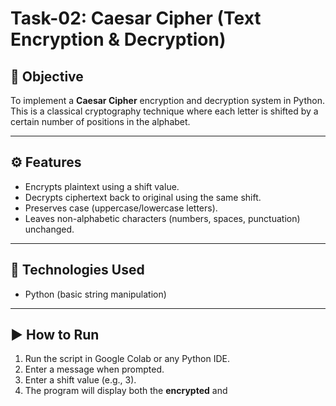 # Task-02: Caesar Cipher (Text Encryption & Decryption)

## 📌 Objective
To implement a **Caesar Cipher** encryption and decryption system in Python. This is a classical cryptography technique where each letter is shifted by a certain number of positions in the alphabet.

---

## ⚙️ Features
- Encrypts plaintext using a shift value.
- Decrypts ciphertext back to original using the same shift.
- Preserves case (uppercase/lowercase letters).
- Leaves non-alphabetic characters (numbers, spaces, punctuation) unchanged.

---

## 🚀 Technologies Used
- Python (basic string manipulation)

---

## ▶️ How to Run
1. Run the script in Google Colab or any Python IDE.
2. Enter a message when prompted.
3. Enter a shift value (e.g., 3).
4. The program will display both the **encrypted** and

